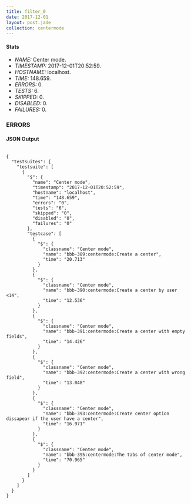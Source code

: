 ```yaml
---
title: filter_0
date: 2017-12-01
layout: post.jade
collection: centermode
---
```


#### Stats
- *NAME:* Center mode.
- *TIMESTAMP:* 2017-12-01T20:52:59.
- *HOSTNAME:* localhost.
- *TIME:* 148.659.
- *ERRORS:* 0.
- *TESTS:* 6.
- *SKIPPED:* 0.
- *DISABLED:* 0.
- *FAILURES:* 0.


### ERRORS


<h4>JSON Output</h4>
<pre><code class="language-json">
{
  "testsuites": {
    "testsuite": [
      {
        "$": {
          "name": "Center mode",
          "timestamp": "2017-12-01T20:52:59",
          "hostname": "localhost",
          "time": "148.659",
          "errors": "0",
          "tests": "6",
          "skipped": "0",
          "disabled": "0",
          "failures": "0"
        },
        "testcase": [
          {
            "$": {
              "classname": "Center mode",
              "name": "bbb-389:centermode:Create a center",
              "time": "20.713"
            }
          },
          {
            "$": {
              "classname": "Center mode",
              "name": "bbb-390:centermode:Create a center by user <14",
              "time": "12.536"
            }
          },
          {
            "$": {
              "classname": "Center mode",
              "name": "bbb-391:centermode:Create a center with empty fields",
              "time": "14.426"
            }
          },
          {
            "$": {
              "classname": "Center mode",
              "name": "bbb-392:centermode:Create a center with wrong field",
              "time": "13.048"
            }
          },
          {
            "$": {
              "classname": "Center mode",
              "name": "bbb-393:centermode:Create center option dissapear if the user have a center",
              "time": "16.971"
            }
          },
          {
            "$": {
              "classname": "Center mode",
              "name": "bbb-395:centermode:The tabs of center mode",
              "time": "70.965"
            }
          }
        ]
      }
    ]
  }
}
</code></pre>